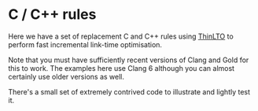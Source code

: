 C / C++ rules
=============

Here we have a set of replacement C and C++ rules using [ThinLTO](http://blog.llvm.org/2016/06/thinlto-scalable-and-incremental-lto.html)
to perform fast incremental link-time optimisation.

Note that you must have sufficiently recent versions of Clang and Gold
for this to work. The examples here use Clang 6 although you can
almost certainly use older versions as well.

There's a small set of extremely contrived code to illustrate and
lightly test it.
